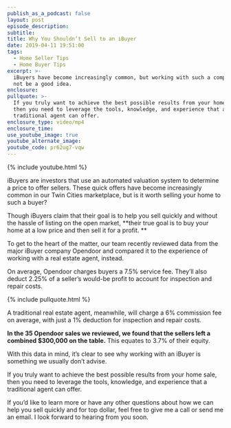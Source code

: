 ```yaml
---
publish_as_a_podcast: false
layout: post
episode_description:
subtitle:
title: Why You Shouldn’t Sell to an iBuyer
date: 2019-04-11 19:51:00
tags:
  - Home Seller Tips
  - Home Buyer Tips
excerpt: >-
  iBuyers have become increasingly common, but working with such a company may
  not be a good idea.
enclosure:
pullquote: >-
  If you truly want to achieve the best possible results from your home sale,
  then you need to leverage the tools, knowledge, and experience that a
  traditional agent can offer.
enclosure_type: video/mp4
enclosure_time:
use_youtube_image: true
youtube_alternate_image:
youtube_code: pr62ug7-vqw
---
```


{% include youtube.html %}

iBuyers are investors that use an automated valuation system to determine a price to offer sellers. These quick offers have become increasingly common in our Twin Cities marketplace, but is it worth selling your home to such a buyer?

Though iBuyers claim that their goal is to help you sell quickly and without the hassle of listing on the open market, **their true goal is to buy your home at a low price and then sell it for a profit. **

To get to the heart of the matter, our team recently reviewed data from the major iBuyer company Opendoor and compared it to the experience of working with a real estate agent, instead. 

On average, Opendoor charges buyers a 7.5% service fee. They’ll also deduct 2.25% of a seller’s would-be profit to account for inspection and repair costs. 

{% include pullquote.html %}

A traditional real estate agent, meanwhile, will charge a 6% commission fee on average, with just a 1% deduction for inspection and repair costs. 

**In the 35 Opendoor sales we reviewed, we found that the sellers left a combined $300,000 on the table.** This equates to 3.7% of their equity. 

With this data in mind, it’s clear to see why working with an iBuyer is something we usually don’t advise. 

If you truly want to achieve the best possible results from your home sale, then you need to leverage the tools, knowledge, and experience that a traditional agent can offer. 

If you’d like to learn more or have any other questions about how we can help you sell quickly and for top dollar, feel free to give me a call or send me an email. I look forward to hearing from you soon.<br>